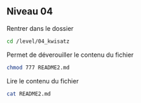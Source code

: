 ## Niveau 04
Rentrer dans le dossier 
```sh
cd /level/04_kwisatz
```
Permet de déverouiller le contenu du fichier 
```sh
chmod 777 README2.md
```
Lire le contenu du fichier 
```sh
cat README2.md
```
